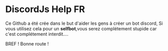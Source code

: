 DiscordJs Help FR
==============

Ce Github a été crée dans le but d'aider les gens à créer un bot discord,
Si vous utilisez cela pour un **selfbot**,vous serez complétement stupide car c'est complétement interdit....

BREF !
Bonne route !
